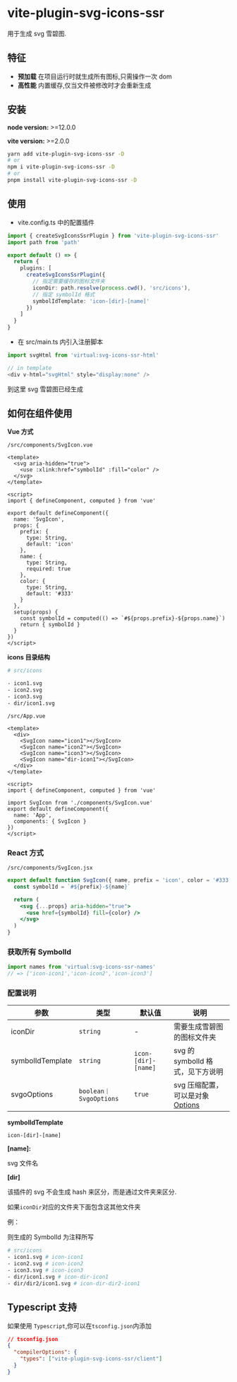 # vite-plugin-svg-icons-ssr

用于生成 svg 雪碧图.

## 特征

- **预加载** 在项目运行时就生成所有图标,只需操作一次 dom
- **高性能** 内置缓存,仅当文件被修改时才会重新生成

## 安装

**node version:** >=12.0.0

**vite version:** >=2.0.0

```bash
yarn add vite-plugin-svg-icons-ssr -D
# or
npm i vite-plugin-svg-icons-ssr -D
# or
pnpm install vite-plugin-svg-icons-ssr -D
```

## 使用

- vite.config.ts 中的配置插件

```ts
import { createSvgIconsSsrPlugin } from 'vite-plugin-svg-icons-ssr'
import path from 'path'

export default () => {
  return {
    plugins: [
      createSvgIconsSsrPlugin({
        // 指定需要缓存的图标文件夹
        iconDir: path.resolve(process.cwd(), 'src/icons'),
        // 指定 symbolId 格式
        symbolIdTemplate: 'icon-[dir]-[name]'
      })
    ]
  }
}
```

- 在 src/main.ts 内引入注册脚本

```ts
import svgHtml from 'virtual:svg-icons-ssr-html'

// in template
<div v-html="svgHtml" style="display:none" />
```

到这里 svg 雪碧图已经生成

## 如何在组件使用

**Vue 方式**

`/src/components/SvgIcon.vue`

```vue
<template>
  <svg aria-hidden="true">
    <use :xlink:href="symbolId" :fill="color" />
  </svg>
</template>

<script>
import { defineComponent, computed } from 'vue'

export default defineComponent({
  name: 'SvgIcon',
  props: {
    prefix: {
      type: String,
      default: 'icon'
    },
    name: {
      type: String,
      required: true
    },
    color: {
      type: String,
      default: '#333'
    }
  },
  setup(props) {
    const symbolId = computed(() => `#${props.prefix}-${props.name}`)
    return { symbolId }
  }
})
</script>
```

**icons 目录结构**

```bash
# src/icons

- icon1.svg
- icon2.svg
- icon3.svg
- dir/icon1.svg
```

`/src/App.vue`

```vue
<template>
  <div>
    <SvgIcon name="icon1"></SvgIcon>
    <SvgIcon name="icon2"></SvgIcon>
    <SvgIcon name="icon3"></SvgIcon>
    <SvgIcon name="dir-icon1"></SvgIcon>
  </div>
</template>

<script>
import { defineComponent, computed } from 'vue'

import SvgIcon from './components/SvgIcon.vue'
export default defineComponent({
  name: 'App',
  components: { SvgIcon }
})
</script>
```

### **React 方式**

`/src/components/SvgIcon.jsx`

```jsx
export default function SvgIcon({ name, prefix = 'icon', color = '#333', ...props }) {
  const symbolId = `#${prefix}-${name}`

  return (
    <svg {...props} aria-hidden="true">
      <use href={symbolId} fill={color} />
    </svg>
  )
}
```

### 获取所有 SymbolId

```ts
import names from 'virtual:svg-icons-ssr-names'
// => ['icon-icon1','icon-icon2','icon-icon3']
```

### 配置说明

| 参数             | 类型                    | 默认值                | 说明                                                           |
| ---------------- | ---------------------- | ------------------- | -------------------------------------------------------------- |
| iconDir          | `string`               | -                   | 需要生成雪碧图的图标文件夹                                     |
| symbolIdTemplate | `string`               | `icon-[dir]-[name]` | svg 的 symbolId 格式，见下方说明                               |
| svgoOptions      | `boolean｜SvgoOptions` | `true`              | svg 压缩配置，可以是对象[Options](https://github.com/svg/svgo) |

**symbolIdTemplate**

`icon-[dir]-[name]`

**[name]:**

svg 文件名

**[dir]**

该插件的 svg 不会生成 hash 来区分，而是通过文件夹来区分.

如果`iconDir`对应的文件夹下面包含这其他文件夹

例：

则生成的 SymbolId 为注释所写

```bash
# src/icons
- icon1.svg # icon-icon1
- icon2.svg # icon-icon2
- icon3.svg # icon-icon3
- dir/icon1.svg # icon-dir-icon1
- dir/dir2/icon1.svg # icon-dir-dir2-icon1
```

## Typescript 支持

如果使用 `Typescript`,你可以在`tsconfig.json`内添加

```json
// tsconfig.json
{
  "compilerOptions": {
    "types": ["vite-plugin-svg-icons-ssr/client"]
  }
}
```
